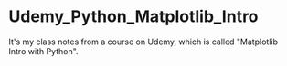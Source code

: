 # Udemy_Python_Matplotlib_Intro
It's my class notes from a course on Udemy, which is called "Matplotlib Intro with Python".
